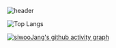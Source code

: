 ![header](https://capsule-render.vercel.app/api?type=waving&color=auto&height=300&section=header&text=siwooJang%20Github&fontSize=60)

<!-- ![siwooJang's GitHub stats](https://github-readme-stats.vercel.app/api?username=siwooJang&show_icons=true&theme=tokyonight)
 -->

![Top Langs](https://github-readme-stats.vercel.app/api/top-langs/?username=siwooJang&layout=compact&theme=tokyonight)

[![siwooJang's github activity graph](https://github-readme-activity-graph.vercel.app/graph?username=siwooJang&theme=dracula)](https://github.com/ashutosh00710/github-readme-activity-graph)
